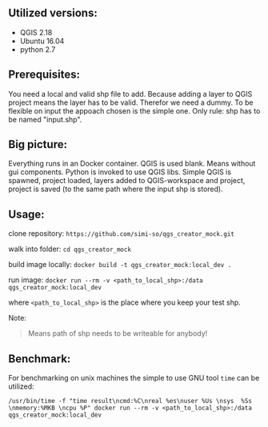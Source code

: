 Utilized versions:
------------------

* QGIS 2.18
* Ubuntu 16.04
* python 2.7

Prerequisites:
--------------

You need a local and valid shp file to add. Because adding a layer to QGIS project means the layer has to be valid.
Therefor we need a dummy. To be flexible on input the appoach chosen is the simple one. Only rule: shp has to be 
named "input.shp".

Big picture:
------------

Everything runs in an Docker container. QGIS is used blank. Means without gui components. Python is invoked to use QGIS libs. Simple QGIS is spawned,
project loaded, layers added to QGIS-workspace and project, project is saved (to the same path where the input shp is stored).

Usage:
------

clone repository:
`https://github.com/simi-so/qgs_creator_mock.git`

walk into folder:
`cd qgs_creator_mock`

build image locally:
`docker build -t qgs_creator_mock:local_dev .`

run image:
`docker run --rm -v <path_to_local_shp>:/data qgs_creator_mock:local_dev`

where `<path_to_local_shp>` is the place where you keep your test shp.

Note:

> Means path of shp needs to be writeable for anybody!

Benchmark:
----------

For benchmarking on unix machines the simple to use GNU tool `time` can be utilized:

`/usr/bin/time -f "time result\ncmd:%C\nreal %es\nuser %Us \nsys  %Ss \nmemory:%MKB \ncpu %P" docker run --rm -v <path_to_local_shp>:/data qgs_creator_mock:local_dev`
